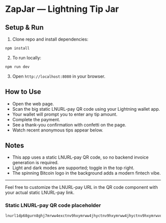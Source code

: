 # ZapJar — Lightning Tip Jar

## Setup & Run

1. Clone repo and install dependencies:

```bash
npm install
```

2. To run locally:

```bash
npm run dev
```

3. Open `http://localhost:8080` in your browser.

## How to Use

- Open the web page.
- Scan the big static LNURL-pay QR code using your Lightning wallet app.
- Your wallet will prompt you to enter any tip amount.
- Complete the payment.
- See a thank-you confirmation with confetti on the page.
- Watch recent anonymous tips appear below.

## Notes

- This app uses a static LNURL-pay QR code, so no backend invoice generation is required.
- Light and dark modes are supported; toggle in the top right.
- The spinning Bitcoin logo in the background adds a modern fintech vibe.

---

Feel free to customize the LNURL-pay URL in the QR code component with your actual static LNURL-pay link.

### Static LNURL-pay QR code placeholder
```
lnurl1dp68gurn8ghj7mrww4exctnv9hxymrww4jhyctnv9hxymrww4jhyctnv9hxymrwvdhk6tmvde6x2ctv9skx7un0w4exctn
```
